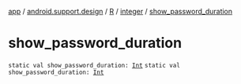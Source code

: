 [app](../../../index.md) / [android.support.design](../../index.md) / [R](../index.md) / [integer](index.md) / [show_password_duration](./show_password_duration.md)

# show_password_duration

`static val show_password_duration: `[`Int`](https://kotlinlang.org/api/latest/jvm/stdlib/kotlin/-int/index.html)
`static val show_password_duration: `[`Int`](https://kotlinlang.org/api/latest/jvm/stdlib/kotlin/-int/index.html)